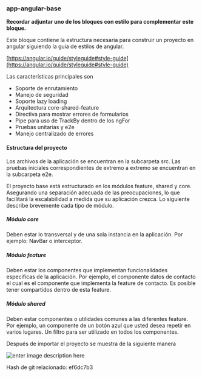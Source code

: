 ### app-angular-base

**Recordar adjuntar uno de los bloques con estilo para complementar este bloque.**

Este bloque contiene la estructura necesaria para construir un proyecto en angular siguiendo la guia de estilos de angular.

[https://angular.io/guide/styleguide#style-guide](https://angular.io/guide/styleguide#style-guide)

Las caracter&iacute;sticas principales son
- Soporte de enrutamiento
- Manejo de seguridad
- Soporte lazy loading
- Arquitectura core-shared-feature
- Directiva para mostrar errores de formularios
- Pipe para uso de TrackBy dentro de los ngFor
- Pruebas unitarias y e2e
- Manejo centralizado de errores

#### Estructura del proyecto

Los archivos de la aplicaci&oacute;n se encuentran en la subcarpeta src. Las pruebas iniciales correspondientes de extremo a extremo se encuentran en la subcarpeta e2e.

El proyecto base est&aacute; estructurado en los m&oacute;dulos feature, shared y core. Asegurando una separaci&oacute;n adecuada de las preocupaciones, lo que facilitar&aacute; la escalabilidad a medida que su aplicaci&oacute;n crezca. Lo siguiente describe brevemente cada tipo de m&oacute;dulo.

##### M&oacute;dulo core
Deben estar lo transversal y de una sola instancia en la aplicaci&oacute;n. Por ejemplo: NavBar o interceptor.

##### M&oacute;dulo feature
Deben estar los componentes que implementan funcionalidades especificas de la aplicaci&oacute;n. Por ejemplo, el componente datos de contacto el cual es el componente que implementa la feature de contacto. Es posible tener compartidos dentro de esta feature.

##### M&oacute;dulo shared
Deben estar componentes o utilidades comunes a las diferentes feature. Por ejemplo, un componente de un bot&oacute;n azul que usted desea repetir en varios lugares. Un filtro para ser utilizado en todos los componentes.


Despu&eacute;s de importar el proyecto se muestra de la siguiente manera


![enter image description here](https://drive.google.com/uc?export=download&id=1Kp5uXDxH42HE-1y1qkgx5nzUeeYnCq7A)



Hash de git relacionado: ef6dc7b3